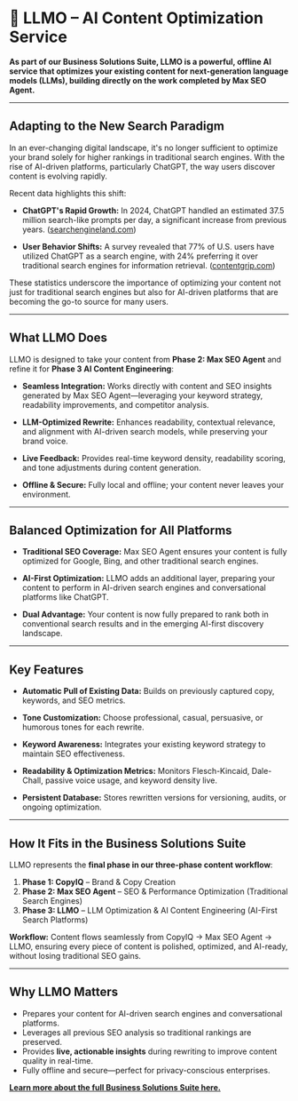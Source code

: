 
# 🌟 LLMO – AI Content Optimization Service

**As part of our Business Solutions Suite, LLMO is a powerful, offline AI service that optimizes your existing content for next-generation language models (LLMs), building directly on the work completed by Max SEO Agent.**

---

## **Adapting to the New Search Paradigm**

In an ever-changing digital landscape, it's no longer sufficient to optimize your brand solely for higher rankings in traditional search engines. With the rise of AI-driven platforms, particularly ChatGPT, the way users discover content is evolving rapidly.

Recent data highlights this shift:

- **ChatGPT's Rapid Growth:** In 2024, ChatGPT handled an estimated 37.5 million search-like prompts per day, a significant increase from previous years. ([searchengineland.com](https://searchengineland.com/google-search-bigger-chatgpt-search-453142?utm_source=chatgpt.com))

- **User Behavior Shifts:** A survey revealed that 77% of U.S. users have utilized ChatGPT as a search engine, with 24% preferring it over traditional search engines for information retrieval. ([contentgrip.com](https://www.contentgrip.com/google-search-market-share-decline/?utm_source=chatgpt.com))

These statistics underscore the importance of optimizing your content not just for traditional search engines but also for AI-driven platforms that are becoming the go-to source for many users.

---

## **What LLMO Does**

LLMO is designed to take your content from **Phase 2: Max SEO Agent** and refine it for **Phase 3 AI Content Engineering**:

- **Seamless Integration:** Works directly with content and SEO insights generated by Max SEO Agent—leveraging your keyword strategy, readability improvements, and competitor analysis.

- **LLM-Optimized Rewrite:** Enhances readability, contextual relevance, and alignment with AI-driven search models, while preserving your brand voice.

- **Live Feedback:** Provides real-time keyword density, readability scoring, and tone adjustments during content generation.

- **Offline & Secure:** Fully local and offline; your content never leaves your environment.

---

## **Balanced Optimization for All Platforms**

- **Traditional SEO Coverage:** Max SEO Agent ensures your content is fully optimized for Google, Bing, and other traditional search engines.

- **AI-First Optimization:** LLMO adds an additional layer, preparing your content to perform in AI-driven search engines and conversational platforms like ChatGPT.

- **Dual Advantage:** Your content is now fully prepared to rank both in conventional search results and in the emerging AI-first discovery landscape.

---

## **Key Features**

- **Automatic Pull of Existing Data:** Builds on previously captured copy, keywords, and SEO metrics.

- **Tone Customization:** Choose professional, casual, persuasive, or humorous tones for each rewrite.

- **Keyword Awareness:** Integrates your existing keyword strategy to maintain SEO effectiveness.

- **Readability & Optimization Metrics:** Monitors Flesch-Kincaid, Dale-Chall, passive voice usage, and keyword density live.

- **Persistent Database:** Stores rewritten versions for versioning, audits, or ongoing optimization.

---

## **How It Fits in the Business Solutions Suite**

LLMO represents the **final phase in our three-phase content workflow**:

1. **Phase 1: CopyIQ** – Brand & Copy Creation  
2. **Phase 2: Max SEO Agent** – SEO & Performance Optimization (Traditional Search Engines)  
3. **Phase 3: LLMO** – LLM Optimization & AI Content Engineering (AI-First Search Platforms)  

**Workflow:** Content flows seamlessly from CopyIQ → Max SEO Agent → LLMO, ensuring every piece of content is polished, optimized, and AI-ready, without losing traditional SEO gains.

---

## **Why LLMO Matters**

- Prepares your content for AI-driven search engines and conversational platforms.  
- Leverages all previous SEO analysis so traditional rankings are preserved.  
- Provides **live, actionable insights** during rewriting to improve content quality in real-time.  
- Fully offline and secure—perfect for privacy-conscious enterprises.  

[**Learn more about the full Business Solutions Suite here.**](https://github.com/Todd2112/My-Portfolio)
